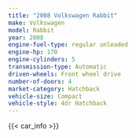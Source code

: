```yaml
---
title: "2008 Volkswagen Rabbit"
make: Volkswagen
model: Rabbit
year: 2008
engine-fuel-type: regular unleaded
engine-hp: 170
engine-cylinders: 5
transmission-type: Automatic
driven-wheels: Front wheel drive
number-of-doors: 4
market-category: Hatchback
vehicle-size: Compact
vehicle-style: 4dr Hatchback
---
```


{{< car_info >}}
